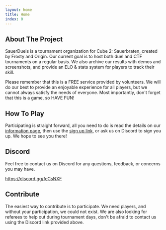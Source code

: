 ```yaml
---
layout: home
title: Home
index: 0
---
```


## About The Project

SauerDuels is a tournament organization for Cube 2: Sauerbraten, created by Frosty and Origin. Our current goal is to host both duel and CTF tournaments on a regular basis. We also archive our results with demos and screenshots, and provide an ELO & stats system for players to track their skill.

Please remember that this is a FREE service provided by volunteers. We will do our best to provide an enjoyable experience for all players, but we cannot always satisfy the needs of everyone. Most importantly, don't forget that this is a game, so HAVE FUN!

## How To Play

Participating is straight forward, all you need to do is read the details on our <a href="{{ site.baseurl }}{% link info.md %}">information page</a>, then use the <a href="{{ site.baseurl }}{% link sign-up.md %}">sign up link</a>, or ask us on Discord to sign you up. We hope to see you there!

## Discord

Feel free to contact us on Discord for any questions, feedback, or concerns you may have.

<a href="https://discord.gg/feCsNXF" target="_blank">https://discord.gg/feCsNXF</a>

## Contribute

The easiest way to contribute is to participate. We need players, and without your participation, we could not exist. We are also looking for referees to help out during tournament days, don't be afraid to contact us using the Discord link provided above.
